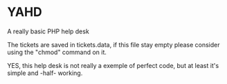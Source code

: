 YAHD
====

A really basic PHP help desk

The tickets are saved in tickets.data, if this file stay empty please consider using the "chmod" command on it.

YES, this help desk is not really a exemple of perfect code, but at least it's simple and -half- working.


